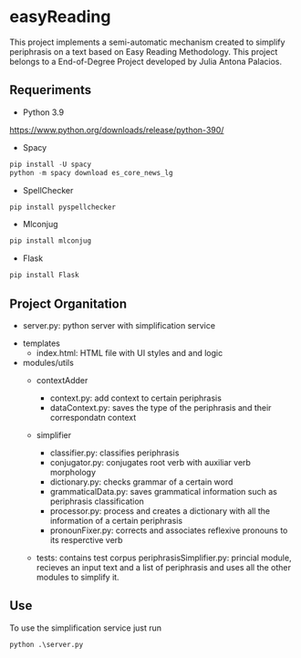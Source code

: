 # easyReading
This project implements a semi-automatic mechanism created to simplify periphrasis on a text based on Easy Reading Methodology.
This project belongs to a End-of-Degree Project developed by Julia Antona Palacios.
## Requeriments ##
* Python 3.9

https://www.python.org/downloads/release/python-390/

* Spacy
```python
pip install -U spacy
python -m spacy download es_core_news_lg
```
* SpellChecker
```python
pip install pyspellchecker
```
* Mlconjug
```python
pip install mlconjug
```
* Flask
```python
pip install Flask
```
## Project Organitation ##
- server.py: python server with simplification service
* templates 
  - index.html: HTML file with UI styles and and logic
 * modules/utils
    * contextAdder
        - context.py: add context to certain periphrasis 
        - dataContext.py: saves the type of the periphrasis and their correspondatn context
    * simplifier
        - classifier.py: classifies periphrasis
        - conjugator.py: conjugates root verb with auxiliar verb morphology
        - dictionary.py: checks grammar of a certain word
        - grammaticalData.py: saves grammatical information such as periphrasis classification
        - processor.py: process and creates a dictionary with all the information of a certain periphrasis
        - pronounFixer.py: corrects and associates reflexive pronouns to its resperctive verb
      
    * tests: contains test corpus
    periphrasisSimplifier.py: princial module, recieves an input text and a list of periphrasis and uses all the other modules to simplify it.
    
## Use ##
To use the simplification service just run
```python
python .\server.py 
```
